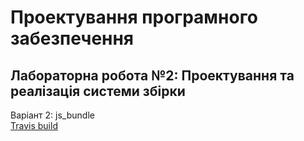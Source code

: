 # Проектування програмного забезпечення  
## Лабораторна робота №2: Проектування та реалізація системи збірки  
Варіант 2: js_bundle  
[Travis build](https://travis-ci.org/github/SunRiseGG/ArchitectureLab2/jobs/673155924)
